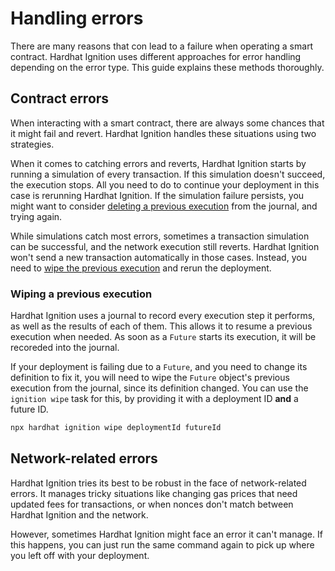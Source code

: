 # Handling errors

There are many reasons that con lead to a failure when operating a smart contract. Hardhat Ignition uses different approaches for error handling depending on the error type. This guide explains these methods thoroughly.

## Contract errors

When interacting with a smart contract, there are always some chances that it might fail and revert. Hardhat Ignition handles these situations using two strategies.

When it comes to catching errors and reverts, Hardhat Ignition starts by running a simulation of every transaction. If this simulation doesn't succeed, the execution stops. All you need to do to continue your deployment in this case is rerunning Hardhat Ignition. If the simulation failure persists, you might want to consider [deleting a previous execution](#deleting-a-previous-execution) from the journal, and trying again.

While simulations catch most errors, sometimes a transaction simulation can be successful, and the network execution still reverts. Hardhat Ignition won't send a new transaction automatically in those cases. Instead, you need to [wipe the previous execution](#wiping-a-previous-execution) and rerun the deployment.

### Wiping a previous execution

Hardhat Ignition uses a journal to record every execution step it performs, as well as the results of each of them. This allows it to resume a previous execution when needed. As soon as a `Future` starts its execution, it will be recoreded into the journal.

If your deployment is failing due to a `Future`, and you need to change its definition to fix it, you will need to wipe the `Future` object's previous execution from the journal, since its definition changed. You can use the `ignition wipe` task for this, by providing it with a deployment ID **and** a future ID.

```sh
npx hardhat ignition wipe deploymentId futureId
```

## Network-related errors

Hardhat Ignition tries its best to be robust in the face of network-related errors. It manages tricky situations like changing gas prices that need updated fees for transactions, or when nonces don't match between Hardhat Ignition and the network.

However, sometimes Hardhat Ignition might face an error it can't manage. If this happens, you can just run the same command again to pick up where you left off with your deployment.